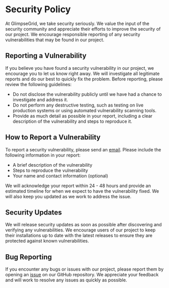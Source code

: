 # Security Policy
At GlimpseGrid, we take security seriously. We value the input of the security community and appreciate their efforts to improve the security of our project. We encourage responsible reporting of any security vulnerabilities that may be found in our project.

## Reporting a Vulnerability
If you believe you have found a security vulnerability in our project, we encourage you to let us know right away. We will investigate all legitimate reports and do our best to quickly fix the problem. Before reporting, please review the following guidelines:

- Do not disclose the vulnerability publicly until we have had a chance to investigate and address it.
- Do not perform any destructive testing, such as testing on live production systems or using automated vulnerability scanning tools.
- Provide as much detail as possible in your report, including a clear description of the vulnerability and steps to reproduce it.

## How to Report a Vulnerability
To report a security vulnerability, please send an [email](mailto:tahsin.ict@outlook.com?subject=GlimpseGrid:%20Security%20Issue%20Report). Please include the following information in your report:

- A brief description of the vulnerability
- Steps to reproduce the vulnerability
- Your name and contact information (optional)

We will acknowledge your report within 24 - 48 hours and provide an estimated timeline for when we expect to have the vulnerability fixed. We will also keep you updated as we work to address the issue.

## Security Updates
We will release security updates as soon as possible after discovering and verifying any vulnerabilities. We encourage users of our project to keep their installations up to date with the latest releases to ensure they are protected against known vulnerabilities.

## Bug Reporting
If you encounter any bugs or issues with our project, please report them by opening an [issue](https://github.com/Sayad-Uddin-Tahsin/GlimpseGrid/issues/new?labels=bug&template=bug_report.md&title=%5BBUG%5D) on our GitHub repository. We appreciate your feedback and will work to resolve any issues as quickly as possible.
